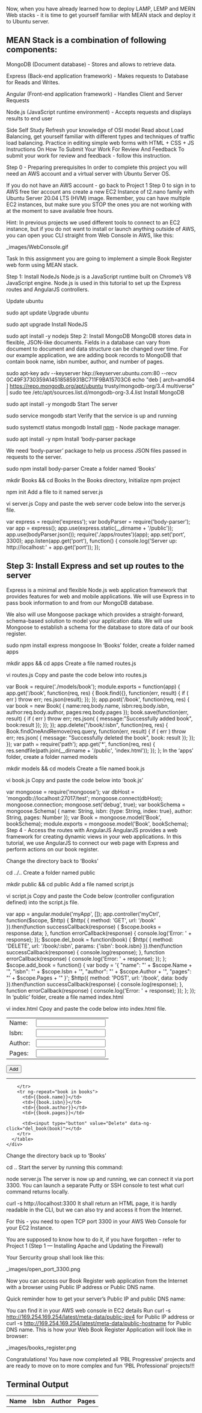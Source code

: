 Now, when you have already learned how to deploy LAMP, LEMP and MERN Web stacks - it is time to get yourself familiar with MEAN stack and deploy it to Ubuntu server.

## MEAN Stack is a combination of following components:

MongoDB (Document database) - Stores and allows to retrieve data.

Express (Back-end application framework) - Makes requests to Database for Reads and Writes.

Angular (Front-end application framework) - Handles Client and Server Requests

Node.js (JavaScript runtime environment) - Accepts requests and displays results to end user

Side Self Study
Refresh your knowledge of OSI model
Read about Load Balancing, get yourself familiar with different types and techniques of traffic load balancing.
Practice in editing simple web forms with HTML + CSS + JS
Instructions On How To Submit Your Work For Review And Feedback
To submit your work for review and feedback - follow this instruction.

Step 0 - Preparing prerequisites
In order to complete this project you will need an AWS account and a virtual server with Ubuntu Server OS.

If you do not have an AWS account - go back to Project 1 Step 0 to sign in to AWS free tier account ans create a new EC2 Instance of t2.nano family with Ubuntu Server 20.04 LTS (HVM) image. Remember, you can have multiple EC2 instances, but make sure you STOP the ones you are not working with at the moment to save available free hours.

Hint: In previous projects we used different tools to connect to an EC2 instance, but if you do not want to install or launch anything outside of AWS, you can open youc CLI straight from Web Console in AWS, like this:

_images/WebConsole.gif

Task
In this assignment you are going to implement a simple Book Register web form using MEAN stack.

Step 1: Install NodeJs
Node.js is a JavaScript runtime built on Chrome’s V8 JavaScript engine. Node.js is used in this tutorial to set up the Express routes and AngularJS controllers.

Update ubuntu

sudo apt update
Upgrade ubuntu

sudo apt upgrade
Install NodeJS

sudo apt install -y nodejs
Step 2: Install MongoDB
MongoDB stores data in flexible, JSON-like documents. Fields in a database can vary from document to document and data structure can be changed over time. For our example application, we are adding book records to MongoDB that contain book name, isbn number, author, and number of pages.

sudo apt-key adv --keyserver hkp://keyserver.ubuntu.com:80 --recv 0C49F3730359A14518585931BC711F9BA15703C6
echo "deb [ arch=amd64 ] https://repo.mongodb.org/apt/ubuntu trusty/mongodb-org/3.4 multiverse" | sudo tee /etc/apt/sources.list.d/mongodb-org-3.4.list
Install MongoDB

sudo apt install -y mongodb
Start The server

sudo service mongodb start
Verify that the service is up and running

sudo systemctl status mongodb
Install [npm](https://www.npmjs.com) - Node package manager.

sudo apt install -y npm
Install ‘body-parser package

We need ‘body-parser’ package to help us process JSON files passed in requests to the server.

sudo npm install body-parser
Create a folder named ‘Books’

mkdir Books && cd Books
In the Books directory, Initialize npm project

npm init
Add a file to it named server.js

vi server.js
Copy and paste the web server code below into the server.js file.

var express = require('express');
var bodyParser = require('body-parser');
var app = express();
app.use(express.static(__dirname + '/public'));
app.use(bodyParser.json());
require('./apps/routes')(app);
app.set('port', 3300);
app.listen(app.get('port'), function() {
    console.log('Server up: http://localhost:' + app.get('port'));
});

## Step 3: Install Express and set up routes to the server

Express is a minimal and flexible Node.js web application framework that provides features for web and mobile applications. We will use Express in to pass book information to and from our MongoDB database.

We also will use Mongoose package which provides a straight-forward, schema-based solution to model your application data. We will use Mongoose to establish a schema for the database to store data of our book register.

sudo npm install express mongoose
In ‘Books’ folder, create a folder named apps

mkdir apps && cd apps
Create a file named routes.js

vi routes.js
Copy and paste the code below into routes.js

var Book = require('./models/book');
module.exports = function(app) {
  app.get('/book', function(req, res) {
    Book.find({}, function(err, result) {
      if ( err ) throw err;
      res.json(result);
    });
  }); 
  app.post('/book', function(req, res) {
    var book = new Book( {
      name:req.body.name,
      isbn:req.body.isbn,
      author:req.body.author,
      pages:req.body.pages
    });
    book.save(function(err, result) {
      if ( err ) throw err;
      res.json( {
        message:"Successfully added book",
        book:result
      });
    });
  });
  app.delete("/book/:isbn", function(req, res) {
    Book.findOneAndRemove(req.query, function(err, result) {
      if ( err ) throw err;
      res.json( {
        message: "Successfully deleted the book",
        book: result
      });
    });
  });
  var path = require('path');
  app.get('*', function(req, res) {
    res.sendfile(path.join(__dirname + '/public', 'index.html'));
  });
};
In the ‘apps’ folder, create a folder named models

mkdir models && cd models
Create a file named book.js

vi book.js
Copy and paste the code below into ‘book.js’

var mongoose = require('mongoose');
var dbHost = 'mongodb://localhost:27017/test';
mongoose.connect(dbHost);
mongoose.connection;
mongoose.set('debug', true);
var bookSchema = mongoose.Schema( {
  name: String,
  isbn: {type: String, index: true},
  author: String,
  pages: Number
});
var Book = mongoose.model('Book', bookSchema);
module.exports = mongoose.model('Book', bookSchema);
Step 4 - Access the routes with AngularJS
AngularJS provides a web framework for creating dynamic views in your web applications. In this tutorial, we use AngularJS to connect our web page with Express and perform actions on our book register.

Change the directory back to ‘Books’

cd ../..
Create a folder named public

mkdir public && cd public
Add a file named script.js

vi script.js
Copy and paste the Code below (controller configuration defined) into the script.js file.

var app = angular.module('myApp', []);
app.controller('myCtrl', function($scope, $http) {
  $http( {
    method: 'GET',
    url: '/book'
  }).then(function successCallback(response) {
    $scope.books = response.data;
  }, function errorCallback(response) {
    console.log('Error: ' + response);
  });
  $scope.del_book = function(book) {
    $http( {
      method: 'DELETE',
      url: '/book/:isbn',
      params: {'isbn': book.isbn}
    }).then(function successCallback(response) {
      console.log(response);
    }, function errorCallback(response) {
      console.log('Error: ' + response);
    });
  };
  $scope.add_book = function() {
    var body = '{ "name": "' + $scope.Name + 
    '", "isbn": "' + $scope.Isbn +
    '", "author": "' + $scope.Author + 
    '", "pages": "' + $scope.Pages + '" }';
    $http({
      method: 'POST',
      url: '/book',
      data: body
    }).then(function successCallback(response) {
      console.log(response);
    }, function errorCallback(response) {
      console.log('Error: ' + response);
    });
  };
});
In ‘public’ folder, create a file named index.html

vi index.html
Cpoy and paste the code below into index.html file.

<!doctype html>
<html ng-app="myApp" ng-controller="myCtrl">
  <head>
    <script src="https://ajax.googleapis.com/ajax/libs/angularjs/1.6.4/angular.min.js"></script>
    <script src="script.js"></script>
  </head>
  <body>
    <div>
      <table>
        <tr>
          <td>Name:</td>
          <td><input type="text" ng-model="Name"></td>
        </tr>
        <tr>
          <td>Isbn:</td>
          <td><input type="text" ng-model="Isbn"></td>
        </tr>
        <tr>
          <td>Author:</td>
          <td><input type="text" ng-model="Author"></td>
        </tr>
        <tr>
          <td>Pages:</td>
          <td><input type="number" ng-model="Pages"></td>
        </tr>
      </table>
      <button ng-click="add_book()">Add</button>
    </div>
    <hr>
    <div>
      <table>
        <tr>
          <th>Name</th>
          <th>Isbn</th>
          <th>Author</th>
          <th>Pages</th>

        </tr>
        <tr ng-repeat="book in books">
          <td>{{book.name}}</td>
          <td>{{book.isbn}}</td>
          <td>{{book.author}}</td>
          <td>{{book.pages}}</td>

          <td><input type="button" value="Delete" data-ng-click="del_book(book)"></td>
        </tr>
      </table>
    </div>
  </body>
</html>
Change the directory back up to ‘Books’

cd ..
Start the server by running this command:

node server.js
The server is now up and running, we can connect it via port 3300. You can launch a separate Putty or SSH console to test what curl command returns locally.

curl -s http://localhost:3300
It shall return an HTML page, it is hardly readable in the CLI, but we can also try and access it from the Internet.

For this - you need to open TCP port 3300 in your AWS Web Console for your EC2 Instance.

You are supposed to know how to do it, if you have forgotten - refer to Project 1 (Step 1 — Installing Apache and Updating the Firewall)

Your Sercurity group shall look like this:

_images/open_port_3300.png

Now you can access our Book Register web application from the Internet with a browser using Public IP address or Public DNS name.

Quick reminder how to get your server’s Public IP and public DNS name:

You can find it in your AWS web console in EC2 details
Run curl -s http://169.254.169.254/latest/meta-data/public-ipv4 for Public IP address or curl -s http://169.254.169.254/latest/meta-data/public-hostname for Public DNS name.
This is how your Web Book Register Application will look like in browser:

_images/books_register.png

Congratulations!
You have now completed all ‘PBL Progressive’ projects and are ready to move on to more complex and fun ‘PBL Professional’ projects!!!


## Terminal Output



